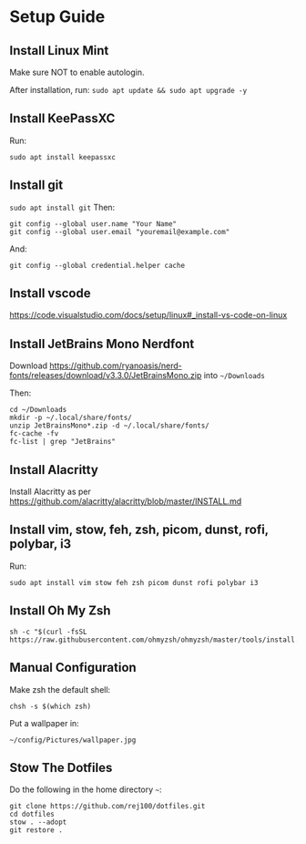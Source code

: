 # Setup Guide

## Install Linux Mint
Make sure NOT to enable autologin.

After installation, run: `sudo apt update && sudo apt upgrade -y`

## Install KeePassXC
Run:
```
sudo apt install keepassxc
```

## Install git
```sudo apt install git```
Then:
```
git config --global user.name "Your Name"
git config --global user.email "youremail@example.com"
```
And:
```
git config --global credential.helper cache
```

## Install vscode
https://code.visualstudio.com/docs/setup/linux#_install-vs-code-on-linux

## Install JetBrains Mono Nerdfont
Download https://github.com/ryanoasis/nerd-fonts/releases/download/v3.3.0/JetBrainsMono.zip into `~/Downloads`

Then:
```
cd ~/Downloads
mkdir -p ~/.local/share/fonts/
unzip JetBrainsMono*.zip -d ~/.local/share/fonts/
fc-cache -fv
fc-list | grep "JetBrains"
```

## Install Alacritty
Install Alacritty as per https://github.com/alacritty/alacritty/blob/master/INSTALL.md

## Install vim, stow, feh, zsh, picom, dunst, rofi, polybar, i3
Run:
```
sudo apt install vim stow feh zsh picom dunst rofi polybar i3
```
## Install Oh My Zsh
```
sh -c "$(curl -fsSL https://raw.githubusercontent.com/ohmyzsh/ohmyzsh/master/tools/install.sh)"
```

## Manual Configuration
Make zsh the default shell:
```
chsh -s $(which zsh)
```

Put a wallpaper in:
```
~/config/Pictures/wallpaper.jpg
```

## Stow The Dotfiles
Do the following in the home directory `~`:

```
git clone https://github.com/rej100/dotfiles.git
cd dotfiles
stow . --adopt
git restore .
```